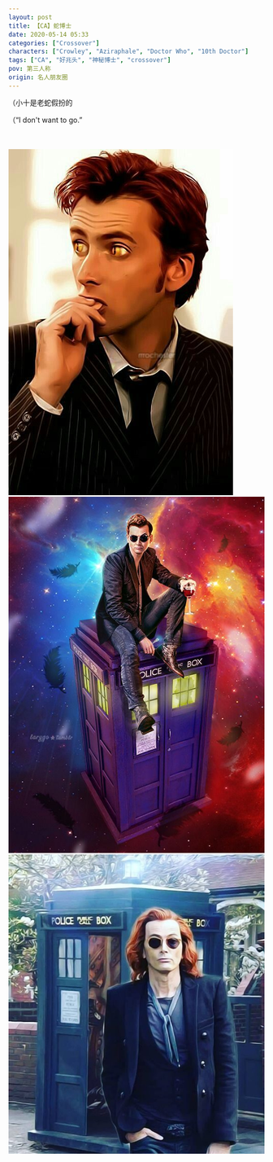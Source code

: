 ```yaml
---
layout: post
title: 【CA】蛇博士
date: 2020-05-14 05:33
categories: ["Crossover"]
characters: ["Crowley", "Aziraphale", "Doctor Who", "10th Doctor"]
tags: ["CA", "好兆头", "神秘博士", "crossover"]
pov: 第三人称
origin: 名人朋友圈
---
```


（小十是老蛇假扮的

（“I don't want to go.”

<br><br>
![](https://raw.githubusercontent.com/junesirius/junesirius.github.io/master/assets/images/mrpyq/2020-05-14-CA-Doctor-snake-1.jpg)
<br>
![](https://raw.githubusercontent.com/junesirius/junesirius.github.io/master/assets/images/mrpyq/2020-05-14-CA-Doctor-snake-2.jpg)
<br>
![](https://raw.githubusercontent.com/junesirius/junesirius.github.io/master/assets/images/mrpyq/2020-05-14-CA-Doctor-snake-3.jpg)
